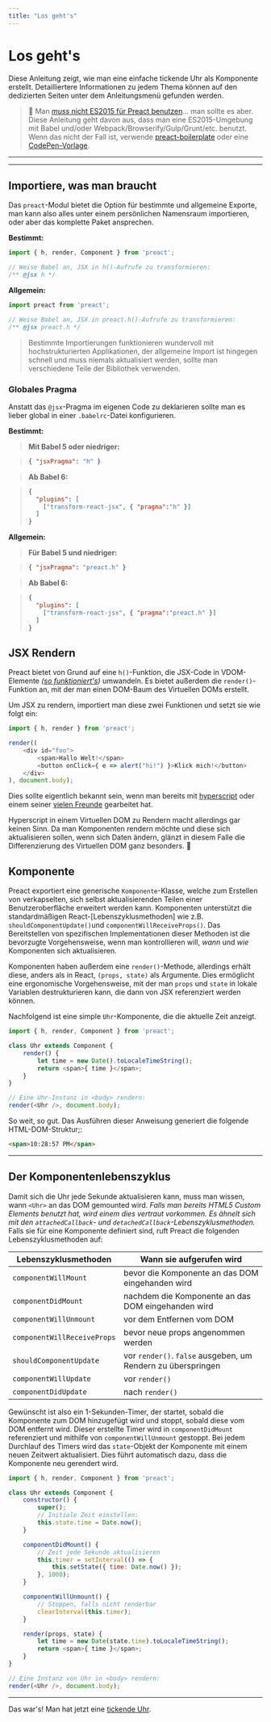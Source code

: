 ```yaml
---
title: "Los geht's"
---
```


# Los geht's

Diese Anleitung zeigt, wie man eine einfache tickende Uhr als Komponente erstellt. Detailliertere Informationen zu jedem Thema können auf den dedizierten Seiten unter dem Anleitungsmenü gefunden werden.

> :information_desk_person: Man [_muss_ nicht ES2015 für Preact benutzen](<https://github.com/developit/preact-without-babel>)... man sollte es aber. Diese Anleitung geht davon aus, dass man eine ES2015-Umgebung mit Babel und/oder Webpack/Browserify/Gulp/Grunt/etc. benutzt. Wenn das nicht der Fall ist, verwende [preact-boilerplate] oder eine [CodePen-Vorlage](http://codepen.io/developit/pen/pgaROe?editors=0010).

---

<toc></toc>

---

## Importiere, was man braucht

Das `preact`-Modul bietet die Option für bestimmte und allgemeine Exporte, man kann also alles unter einem persönlichen Namensraum importieren, oder aber das komplette Paket ansprechen.

**Bestimmt:**

```js
import { h, render, Component } from 'preact';

// Weise Babel an, JSX in h()-Aufrufe zu transformieren:
/** @jsx h */
```

**Allgemein:**

```js
import preact from 'preact';

// Weise Babel an, JSX in preact.h()-Aufrufe zu transformieren:
/** @jsx preact.h */
```

> Bestimmte Importierungen funktionieren wundervoll mit hochstrukturierten Applikationen, der allgemeine Import ist hingegen schnell und muss niemals aktualisiert werden, sollte man verschiedene Teile der Bibliothek verwenden.

### Globales Pragma

Anstatt das `@jsx`-Pragma im eigenen Code zu deklarieren sollte man es lieber global in einer `.babelrc`-Datei konfigurieren.

**Bestimmt:**

> **Mit Babel 5 oder niedriger:**

> ```json
> { "jsxPragma": "h" }
> ```

> **Ab Babel 6:**

> ```json
> {
>   "plugins": [
>     ["transform-react-jsx", { "pragma":"h" }]
>   ]
> }
> ```

**Allgemein:**

> **Für Babel 5 und niedriger:**

> ```json
> { "jsxPragma": "preact.h" }
> ```

> **Ab Babel 6:**

> ```json
> {
>   "plugins": [
>     ["transform-react-jsx", { "pragma":"preact.h" }]
>   ]
> }
> ```

## JSX Rendern

Preact bietet von Grund auf eine `h()`-Funktion, die JSX-Code in VDOM-Elemente _([so funktioniert's](https://jasonformat.com/wtf-is-jsx))_ umwandeln. Es bietet außerdem die `render()`-Funktion an, mit der man einen DOM-Baum des Virtuellen DOMs erstellt.

Um JSX zu rendern, importiert man diese zwei Funktionen und setzt sie wie folgt ein:

```js
import { h, render } from 'preact';

render((
    <div id="foo">
        <span>Hallo Welt!</span>
        <button onClick={ e => alert("hi!") }>Klick mich!</button>
    </div>
), document.body);
```

Dies sollte eigentlich bekannt sein, wenn man bereits mit [hyperscript] oder einem seiner [vielen Freunde](https://github.com/developit/vhtml) gearbeitet hat.

Hyperscript in einem Virtuellen DOM zu Rendern macht allerdings gar keinen Sinn. Da man Komponenten rendern möchte und diese sich aktualisieren sollen, wenn sich Daten ändern, glänzt in diesem Falle die Differenzierung des Virtuellen DOM ganz besonders. :star2:

## Komponente

Preact exportiert eine generische `Komponente`-Klasse, welche zum Erstellen von verkapselten, sich selbst aktualisierenden Teilen einer Benutzeroberfläche erweitert werden kann. Komponenten unterstützt die standardmäßigen React-[Lebenszyklusmethoden] wie z.B. `shouldComponentUpdate()`und `componentWillReceiveProps()`. Das Bereitstellen von spezifischen Implementationen dieser Methoden ist die bevorzugte Vorgehensweise, wenn man kontrollieren will, _wann_ und _wie_ Komponenten sich aktualisieren.

Komponenten haben außerdem eine `render()`-Methode, allerdings erhält diese, anders als in React, `(props, state)` als Argumente. Dies ermöglicht eine ergonomische Vorgehensweise, mit der man `props` und `state` in lokale Variablen destrukturieren kann, die dann von JSX referenziert werden können.

Nachfolgend ist eine simple `Uhr`-Komponente, die die aktuelle Zeit anzeigt.

```js
import { h, render, Component } from 'preact';

class Uhr extends Component {
    render() {
        let time = new Date().toLocaleTimeString();
        return <span>{ time }</span>;
    }
}

// Eine Uhr-Instanz in <body> rendern:
render(<Uhr />, document.body);
```

So weit, so gut. Das Ausführen dieser Anweisung generiert die folgende HTML-DOM-Struktur;:

```html
<span>10:28:57 PM</span>
```

--------------------------------------------------------------------------------

## Der Komponentenlebenszyklus

Damit sich die Uhr jede Sekunde aktualisieren kann, muss man wissen, wann `<Uhr>` an das DOM gemounted wird. _Falls man bereits HTML5 Custom Elements benutzt hat, wird einem dies vertraut vorkommen. Es ähnelt sich mit den `attachedCallback`- und `detachedCallback`-Lebenszyklusmethoden._ Falls sie für eine Komponente definiert sind, ruft Preact die folgenden Lebenszyklusmethoden auf:

| Lebenszyklusmethoden        | Wann sie aufgerufen wird                             				 |
|-----------------------------|--------------------------------------------------------------|
| `componentWillMount`        | bevor die Komponente an das DOM eingehanden wird					   |
| `componentDidMount`         | nachdem die Komponente an das DOM eingehanden wird 					 |
| `componentWillUnmount`      | vor dem Entfernen vom  DOM	                      					 |
| `componentWillReceiveProps` | bevor neue props angenommen werden                 					 |
| `shouldComponentUpdate`     | vor `render()`. `false` ausgeben, um Rendern zu überspringen |
| `componentWillUpdate`       | vor `render()`                                               |
| `componentDidUpdate`        | nach `render()`                                  						 |

Gewünscht ist also ein 1-Sekunden-Timer, der startet, sobald die Komponente zum DOM hinzugefügt wird und stoppt, sobald diese vom DOM entfernt wird. Dieser erstellte Timer wird in `componentDidMount` referenziert und mithilfe von `componentWillUnmount` gestoppt. Bei jedem Durchlauf des Timers wird das `state`-Objekt der Komponente mit einem neuen Zeitwert aktualisiert. Dies führt automatisch dazu, dass die Komponente neu gerendert wird.

```js
import { h, render, Component } from 'preact';

class Uhr extends Component {
    constructor() {
        super();
        // Initiale Zeit einstellen:
        this.state.time = Date.now();
    }

    componentDidMount() {
        // Zeit jede Sekunde aktualisieren
        this.timer = setInterval(() => {
            this.setState({ time: Date.now() });
        }, 1000);
    }

    componentWillUnmount() {
        // Stoppen, falls nicht renderbar
        clearInterval(this.timer);
    }

    render(props, state) {
        let time = new Date(state.time).toLocaleTimeString();
        return <span>{ time }</span>;
    }
}

// Eine Instanz von Uhr in <body> rendern:
render(<Uhr />, document.body);
```

--------------------------------------------------------------------------------

Das war's! Man hat jetzt eine [tickende Uhr](http://jsfiddle.net/developit/u9m5x0L7/embedded/result,js/).

[hyperscript]: https://github.com/dominictarr/hyperscript
[preact-boilerplate]: https://github.com/developit/preact-boilerplate
